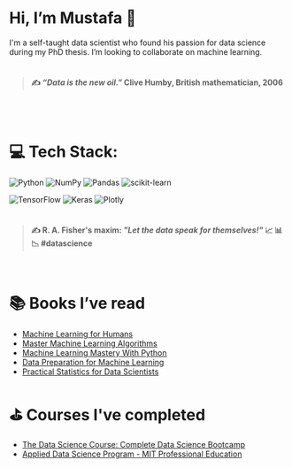 # Hi, I’m Mustafa 👋
I'm a self-taught data scientist who found his passion for data science during my PhD thesis. I’m looking to collaborate on machine learning.
<br/><br/>
> #### ✍️ *“Data is the new oil.”* Clive Humby, British mathematician, 2006
<br/><br/>

# 💻 Tech Stack:
![Python](https://img.shields.io/badge/python-3670A0?style=for-the-badge&logo=python&logoColor=ffdd54) ![NumPy](https://img.shields.io/badge/numpy-%23013243.svg?style=for-the-badge&logo=numpy&logoColor=white) ![Pandas](https://img.shields.io/badge/pandas-%23150458.svg?style=for-the-badge&logo=pandas&logoColor=white) ![scikit-learn](https://img.shields.io/badge/scikit--learn-%23F7931E.svg?style=for-the-badge&logo=scikit-learn&logoColor=white) 

![TensorFlow](https://img.shields.io/badge/TensorFlow-%23FF6F00.svg?style=for-the-badge&logo=TensorFlow&logoColor=white) ![Keras](https://img.shields.io/badge/Keras-%23D00000.svg?style=for-the-badge&logo=Keras&logoColor=white) ![Plotly](https://img.shields.io/badge/Plotly-%233F4F75.svg?style=for-the-badge&logo=plotly&logoColor=white)
<br/><br/>

> #### ✍️ R. A. Fisher's maxim: *"Let the data speak for themselves!"* :chart_with_upwards_trend: :bar_chart: :chart_with_downwards_trend: **#datascience**

<br/>

# 📚 Books I’ve read
- [Machine Learning for Humans](https://everythingcomputerscience.com/books/Machine%20Learning%20for%20Humans.pdf)
- [Master Machine Learning Algorithms](https://machinelearningmastery.com/master-machine-learning-algorithms/)
- [Machine Learning Mastery With Python](https://machinelearningmastery.com/machine-learning-with-python/)
- [Data Preparation for Machine Learning](https://machinelearningmastery.com/data-preparation-for-machine-learning/)
- [Practical Statistics for Data Scientists](https://www.oreilly.com/library/view/practical-statistics-for/9781491952955/)

# ⛳️ Courses I've completed
- [The Data Science Course: Complete Data Science Bootcamp](https://www.udemy.com/course/the-data-science-course-complete-data-science-bootcamp/)
- [Applied Data Science Program - MIT  Professional Education](https://professional-education-gl.mit.edu/mit-online-data-science-program)

<!---
muscak/muscak is a ✨ special ✨ repository because its `README.md` (this file) appears on your GitHub profile.
You can click the Preview link to take a look at your changes.
--->
